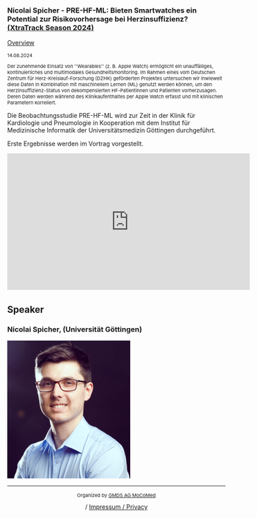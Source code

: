 ### Nicolai Spicher - PRE-HF-ML: Bieten Smartwatches ein Potential zur Risikovorhersage bei Herzinsuffizienz? [(XtraTrack Season 2024)](XtraTracksOverview)

[Overview](XtraTracksOverview)

<p style="font-size:11px">14.08.2024</p>

<p style="font-size:11px">Der zunehmende Einsatz von ''Wearables'' (z. B. Apple Watch) ermöglicht ein unauffälliges, kontinuierliches und multimodales Gesundheitsmonitoring. Im Rahmen eines vom Deutschen Zentrum für Herz-Kreislauf-Forschung (DZHK) geförderten Projektes untersuchen wir inwieweit diese Daten in Kombination mit maschinellem Lernen (ML) genutzt werden können, um den Herzinsuffizienz-Status von dekompensierten HF-Patientinnen und Patienten vorherzusagen. Deren Daten werden während des Klinikaufenthaltes per Apple Watch erfasst und mit klinischen Parametern korreliert.

Die Beobachtungsstudie PRE-HF-ML wird zur Zeit in der Klinik für Kardiologie und Pneumologie in Kooperation mit dem Institut für Medizinische Informatik der Universitätsmedizin Göttingen durchgeführt.

Erste Ergebnisse werden im Vortrag vorgestellt.</p>

<!-- Once the Video is recorded -->
<center> <iframe width="560" height="315" src="https://www.youtube.com/embed/QEEJacUAe_0?si=e9Q8yd-8xlLkIvQr" title="YouTube video player" frameborder="0" allow="accelerometer; autoplay; clipboard-write; encrypted-media; gyroscope; picture-in-picture; web-share" referrerpolicy="strict-origin-when-cross-origin" allowfullscreen></iframe></center>

<!-- [Register now](/2024/XtraTrackOverview) to secure your spot in the lectures and receive a calendar invitation including the access link.-->

<!-- [Join Us Life](/2024/XtraTrackOverview) to secure your spot in the lectures and receive a calendar invitation including the access link.-->

## Speaker

### Nicolai Spicher, (Universität Göttingen)
<img src="/images/2024/csm_Nicolai_Spicher_af65bf198c.png?raw=true"/>

<!-- second speaker-->
<!--<img src="/images/??/USER.jpg?raw=true"/>

<p style="font-size:11px">CV</p>-->

---
<center><p style="font-size:11px">Organized by <a href="http://mocomed.de">GMDS AG MoCoMed</a></p> / <a href="imprint">Impressum / Privacy</a></p></center>

